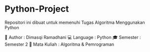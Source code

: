# Python-Project
Repositori ini dibuat untuk memenuhi Tugas Algoritma Menggunakan Python

🧑 Author      : Dimasqi Ramadhani
💻 Language    : Python
🎓 Semester    : Semester 2
📖 Mata Kuliah : Algoritma & Pemrograman

